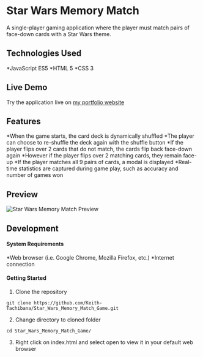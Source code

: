 # Star Wars Memory Match
A single-player gaming application where the player must match pairs of face-down cards with a Star Wars theme.
## Technologies Used
*JavaScript ES5
*HTML 5
*CSS 3
## Live Demo
Try the application live on [my portfolio website](https://www.keith-tachibana.com/portfolio/memoryMatch/index.html)
## Features
*When the game starts, the card deck is dynamically shuffled
*The player can choose to re-shuffle the deck again with the shuffle button
*If the player flips over 2 cards that do not match, the cards flip back face-down again
*However if the player flips over 2 matching cards, they remain face-up
*If the player matches all 9 pairs of cards, a modal is displayed
*Real-time statistics are captured during game play, such as accuracy and number of games won
## Preview
![Star Wars Memory Match Preview](assets/images/preview.gif "Star Wars Memory Match Preview")
## Development
#### System Requirements
*Web browser (i.e. Google Chrome, Mozilla Firefox, etc.)
*Internet connection
#### Getting Started
1. Clone the repository
  ```shell
  git clone https://github.com/Keith-Tachibana/Star_Wars_Memory_Match_Game.git
  ```
2. Change directory to cloned folder
  ```shell
  cd Star_Wars_Memory_Match_Game/
  ```
3. Right click on index.html and select open to view it in your default web browser
